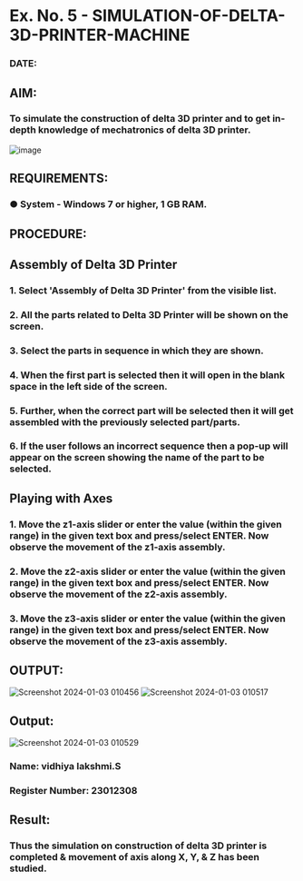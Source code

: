 # Ex. No. 5 - SIMULATION-OF-DELTA-3D-PRINTER-MACHINE

### DATE: 
## AIM:
### To simulate the construction of delta 3D printer and to get in-depth knowledge of mechatronics of delta 3D printer.

![image](https://github.com/Sellakumar1987/Ex.-No.-5---SIMULATION-OF-DELTA-3D-PRINTER-MACHINE/assets/113594316/c784471e-098f-456d-9c1b-e9f0ce56cc9b)

## REQUIREMENTS:
### ●	System - Windows 7 or higher, 1 GB RAM.

## PROCEDURE:

## Assembly of Delta 3D Printer
### 1.	Select 'Assembly of Delta 3D Printer' from the visible list.
### 2.	All the parts related to Delta 3D Printer will be shown on the screen.
### 3.	Select the parts in sequence in which they are shown.
### 4.	When the first part is selected then it will open in the blank space in the left side of the screen.
### 5.	Further, when the correct part will be selected then it will get assembled with the previously selected part/parts.
### 6.	If the user follows an incorrect sequence then a pop-up will appear on the screen showing the name of the part to be selected.

## Playing with Axes
### 1.	Move the z1-axis slider or enter the value (within the given range) in the given text box and press/select ENTER. Now observe the movement of the z1-axis assembly.
### 2.	Move the z2-axis slider or enter the value (within the given range) in the given text box and press/select ENTER. Now observe the movement of the z2-axis assembly.
### 3.	Move the z3-axis slider or enter the value (within the given range) in the given text box and press/select ENTER. Now observe the movement of the z3-axis assembly.

## OUTPUT:
![Screenshot 2024-01-03 010456](https://github.com/saravidhya/Ex.-No.-5---SIMULATION-OF-DELTA-3D-PRINTER-MACHINE/assets/87062069/24a34699-6e04-43b7-993c-09806d17c6ab)
![Screenshot 2024-01-03 010517](https://github.com/saravidhya/Ex.-No.-5---SIMULATION-OF-DELTA-3D-PRINTER-MACHINE/assets/87062069/fd1abf60-07cc-4f11-a101-7496402e7430)



## Output:

![Screenshot 2024-01-03 010529](https://github.com/saravidhya/Ex.-No.-5---SIMULATION-OF-DELTA-3D-PRINTER-MACHINE/assets/87062069/12b2aebf-32c2-45ac-9614-7d6c438fede4)


### Name: vidhiya lakshmi.S
### Register Number: 23012308

## Result: 
### Thus the simulation on construction of delta 3D printer is completed & movement of axis along X, Y, & Z has been studied.
